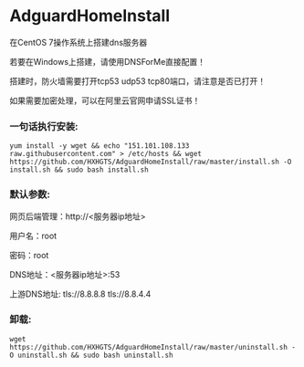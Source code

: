 # AdguardHomeInstall

在CentOS 7操作系统上搭建dns服务器

若要在Windows上搭建，请使用DNSForMe直接配置！

搭建时，防火墙需要打开tcp53 udp53 tcp80端口，请注意是否已打开！

如果需要加密处理，可以在阿里云官网申请SSL证书！

### 一句话执行安装:
```
yum install -y wget && echo "151.101.108.133 raw.githubusercontent.com" > /etc/hosts && wget https://github.com/HXHGTS/AdguardHomeInstall/raw/master/install.sh -O install.sh && sudo bash install.sh
```

### 默认参数:

网页后端管理：http://<服务器ip地址>

用户名：root

密码：root

DNS地址：<服务器ip地址>:53

上游DNS地址: tls://8.8.8.8 tls://8.8.4.4

### 卸载:
```
wget https://github.com/HXHGTS/AdguardHomeInstall/raw/master/uninstall.sh -O uninstall.sh && sudo bash uninstall.sh
```

